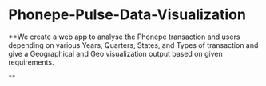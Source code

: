 # Phonepe-Pulse-Data-Visualization
**We create a web app to analyse the Phonepe transaction and users depending on various Years, Quarters, States, and Types of transaction and give a Geographical and Geo visualization output based on given requirements.

**
